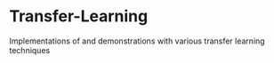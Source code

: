 # Transfer-Learning
Implementations of and demonstrations with various transfer learning techniques
